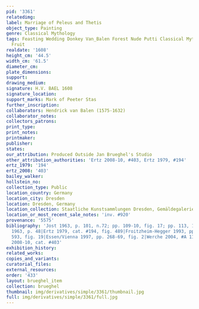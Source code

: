 ```yaml
---
pid: '3361'
relatedimg: 
label: Marriage of Peleus and Thetis
object_type: Painting
genre: Classical Mythology
tags: Feasting Wedding Donkey Van_Balen Forest Nude Putti Classical Mythological Food
  Fruit
realdate: '1608'
height_cm: '44.5'
width_cm: '61.5'
diameter_cm: 
plate_dimensions: 
support: 
drawing_medium: 
signature: H.V. BAEL 1608
signature_location: 
support_marks: Mark of Peeter Stas
further_inscription: 
collaborators: Hendrick van Balen (1575-1632)
collaborator_notes: 
collectors_patrons: 
print_type: 
print_notes: 
printmaker: 
publisher: 
states: 
our_attribution: Produced Outside Jan Brueghel's Studio
other_attribution_authorities: 'Ertz 2008-10, #403, Ertz 1979, #194'
ertz_1979: '194'
ertz_2008: '403'
bailey_walker: 
hollstein_no: 
collection_type: Public
location_country: Germany
location_city: Dresden
location: Dresden, Germany
location_collection: Staatliche Kunstsammlungen Dresden, Gemäldegalerie Alte Meister
location_or_most_recent_sale_notes: 'inv. #920'
provenance: '5575'
bibliography: 'Jost 1963, p. 101, n.72; pp. 109-10, fig. 17; pp. 113, 115, 118-19|Legrand
  1963, p. 48|Ertz 1979, cat. #194, fig. 489|Froitzheim-Hegger 1993, pp. 162-63, n.
  593, fig. 19|Essen/Vienna 1997, pp. 268-69, fig. 2|Werche 2004, #A 110, pp. 179-80|Ertz
  2008-10, cat. #403'
exhibition_history: 
related_works: 
copies_and_variants: 
curatorial_files: 
external_resources: 
order: '433'
layout: brueghel_item
collection: brueghel
thumbnail: img/derivatives/simple/3361/thumbnail.jpg
full: img/derivatives/simple/3361/full.jpg
---
```

